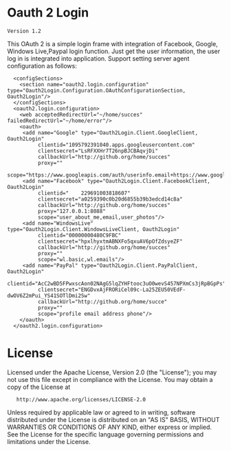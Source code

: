 Oauth 2 Login 
====================================================
	Version 1.2
	
	
This OAuth 2 is a simple login frame with integration of Facebook, Google, Windows Live,Paypal login function. Just get the user information, the user log in is integrated into application. Support setting server agent configuration as follows:

```  
  <configSections>
    <section name="oauth2.login.configuration" type="Oauth2Login.Configuration.OAuthConfigurationSection, Oauth2Login"/>
  </configSections>
  <oauth2.login.configuration>
    <web acceptedRedirectUrl="~/home/succes" failedRedirectUrl="~/home/error"/>
    <oauth>
     <add name="Google" type="Oauth2Login.Client.GoogleClient, Oauth2Login"
          clientid="1095792391040.apps.googleusercontent.com"
          clientsecret="LsRFXXHr7T26npBJCBAqvjDi"
          callbackUrl="http://github.org/home/succes"
          proxy=""
          scope="https://www.googleapis.com/auth/userinfo.email+https://www.googleapis.com/auth/userinfo.profile"/>
     <add name="Facebook" type="Oauth2Login.Client.FacebookClient, Oauth2Login"
          clientid="	229691003818607"
          clientsecret="a0259390c0b20d6855b39b3edcd14c8a"
          callbackUrl="http://github.org/home/succes"
          proxy="127.0.0.1:8088"
          scope="user_about_me,email,user_photos"/>
     <add name="WindowsLive" type="Oauth2Login.Client.WindowsLiveClient, Oauth2Login"
          clientid="00000000480C9FBC"
          clientsecret="hpxlhyxtmABNXFo5qxuAV6pOfZdsyeZF"
          callbackUrl="http://github.org/home/succes"
          proxy=""
          scope="wl.basic,wl.emails"/>  
	 <add name="PayPal" type="Oauth2Login.Client.PayPalClient, Oauth2Login"
          clientid="AcC2wBD5FPwxscAon02NAgG5lqZYHFtooc3uO0wevS457NPXmCs3jRpBGpPs"
          clientsecret="ENGDvxAjFRORiCel09c-La25ZEU50VEdF-dwOV6Z2mPui_YS41SOTlDmi2Sw"
          callbackUrl="http://github.org/home/succe"
          proxy=""
          scope="profile email address phone"/>
    </oauth>
  </oauth2.login.configuration>
``` 


License
======================================
 
 
   Licensed under the Apache License, Version 2.0 (the "License");
   you may not use this file except in compliance with the License.
   You may obtain a copy of the License at

       http://www.apache.org/licenses/LICENSE-2.0

   Unless required by applicable law or agreed to in writing, software
   distributed under the License is distributed on an "AS IS" BASIS,
   WITHOUT WARRANTIES OR CONDITIONS OF ANY KIND, either express or implied.
   See the License for the specific language governing permissions and
   limitations under the License.<br/><br/>
